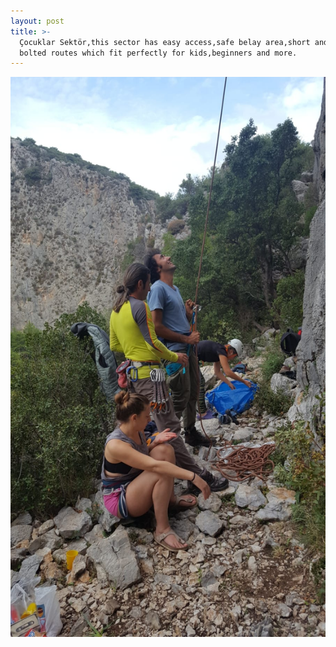 ```yaml
---
layout: post
title: >-
  Çocuklar Sektör,this sector has easy access,safe belay area,short and well
  bolted routes which fit perfectly for kids,beginners and more.
---
```

![](/img/uploads/a1756df0-6194-4756-a08c-bb2945d15f82.JPG)
